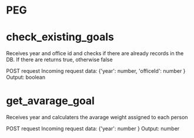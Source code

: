 # PEG

# check_existing_goals
Receives year and office id and checks if there are already records in the DB. If there are returns true, otherwise false

POST request
Incoming request data: {'year': number, 'officeId': number }
Output: boolean


# get_avarage_goal
Receives year and calculaters the avarage weight assigned to each person

POST request
Incoming request data: {'year': number }
Output: number